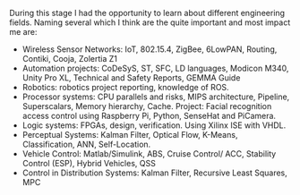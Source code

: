 During this stage I had the opportunity to learn about different engineering fields. Naming several which I think are the quite important and most impact me are:

* Wireless Sensor Networks: IoT, 802.15.4, ZigBee, 6LowPAN, Routing, Contiki, Cooja, Zolertia Z1
* Automation projects: CoDeSyS, ST, SFC, LD languages, Modicon M340, Unity Pro XL, Technical and Safety Reports, GEMMA Guide
* Robotics: robotics project reporting, knowledge of ROS.
* Processor systems: CPU parallels and risks, MIPS architecture, Pipeline, Superscalars, Memory hierarchy, Cache. Project: Facial recognition access control using Raspberry Pi, Python, SenseHat and PiCamera.
* Logic systems: FPGAs, design, verification. Using Xilinx ISE with VHDL.
* Perceptual Systems: Kalman Filter, Optical Flow, K-Means, Classification, ANN, Self-Location.
* Vehicle Control: Matlab/Simulink, ABS, Cruise Control/ ACC, Stability Control (ESP), Hybrid Vehicles, QSS
* Control in Distribution Systems: Kalman Filter, Recursive Least Squares, MPC